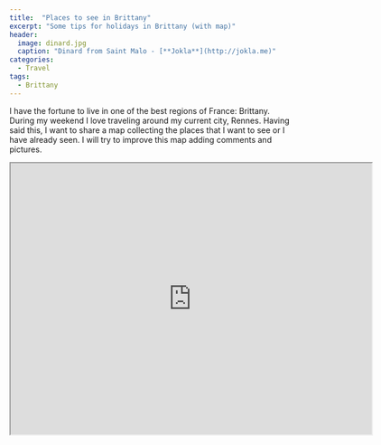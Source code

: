 ```yaml
---
title:  "Places to see in Brittany"
excerpt: "Some tips for holidays in Brittany (with map)"
header:
  image: dinard.jpg
  caption: "Dinard from Saint Malo - [**Jokla**](http://jokla.me)"
categories: 
  - Travel
tags:
  - Brittany
---
```


I have the fortune to live in one of the best regions of France: Brittany. During my weekend I love traveling around my current city, Rennes. Having said this, I want to share a map collecting the places that I want to see or I have already seen. I will try to improve this map adding comments and pictures.

<iframe src="https://mapsengine.google.com/map/embed?mid=z_K4lDOSEk7c.kzlVNHXYev4g" width="640" height="480"></iframe>
